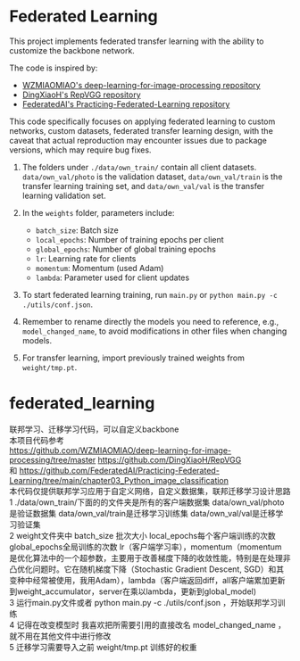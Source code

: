 # Federated Learning

This project implements federated transfer learning with the ability to customize the backbone network.

The code is inspired by:
- [WZMIAOMIAO's deep-learning-for-image-processing repository](https://github.com/WZMIAOMIAO/deep-learning-for-image-processing/tree/master)
- [DingXiaoH's RepVGG repository](https://github.com/DingXiaoH/RepVGG)
- [FederatedAI's Practicing-Federated-Learning repository](https://github.com/FederatedAI/Practicing-Federated-Learning/tree/main/chapter03_Python_image_classification)

This code specifically focuses on applying federated learning to custom networks, custom datasets, federated transfer learning design, with the caveat that actual reproduction may encounter issues due to package versions, which may require bug fixes.

1. The folders under `./data/own_train/` contain all client datasets. `data/own_val/photo` is the validation dataset, `data/own_val/train` is the transfer learning training set, and `data/own_val/val` is the transfer learning validation set.

2. In the `weights` folder, parameters include:
   - `batch_size`: Batch size
   - `local_epochs`: Number of training epochs per client
   - `global_epochs`: Number of global training epochs
   - `lr`: Learning rate for clients
   - `momentum`: Momentum (used Adam)
   - `lambda`: Parameter used for client updates

3. To start federated learning training, run `main.py` or `python main.py -c ./utils/conf.json`.

4. Remember to rename directly the models you need to reference, e.g., `model_changed_name`, to avoid modifications in other files when changing models.

5. For transfer learning, import previously trained weights from `weight/tmp.pt`.


# federated_learning
联邦学习、迁移学习代码，可以自定义backbone  
本项目代码参考   
https://github.com/WZMIAOMIAO/deep-learning-for-image-processing/tree/master https://github.com/DingXiaoH/RepVGG  
和 https://github.com/FederatedAI/Practicing-Federated-Learning/tree/main/chapter03_Python_image_classification  
本代码仅提供联邦学习应用于自定义网络，自定义数据集，联邦迁移学习设计思路
1 ./data/own_train/下面的的文件夹是所有的客户端数据集  data/own_val/photo是验证数据集   data/own_val/train是迁移学习训练集 data/own_val/val是迁移学习验证集  
2 weight文件夹中 batch_size 批次大小  local_epochs每个客户端训练的次数  global_epochs全局训练的次数 lr（客户端学习率），momentum（momentum 是优化算法中的一个超参数，主要用于改善梯度下降的收敛性能，特别是在处理非凸优化问题时。它在随机梯度下降（Stochastic Gradient Descent, SGD）和其变种中经常被使用，我用Adam），lambda（客户端返回diff，all客户端累加更新到weight_accumulator，server在乘以lambda，更新到global_model)  
3 运行main.py文件或者 python main.py -c ./utils/conf.json ，开始联邦学习训练   
4 记得在改变模型时 我喜欢把所需要引用的直接改名 model_changed_name ，就不用在其他文件中进行修改  
5 迁移学习需要导入之前 weight/tmp.pt 训练好的权重  
